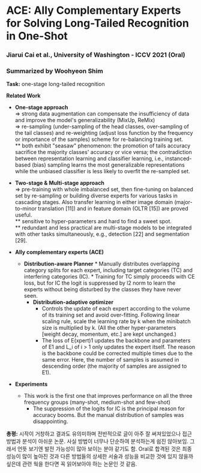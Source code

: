 # ACE: Ally Complementary Experts for Solving Long-Tailed Recognition in One-Shot
### Jiarui Cai et al., University of Washington - ICCV 2021 (Oral)
### Summarized by Woohyeon Shim

**Task:** one-stage long-tailed recognition
	
**Related Work**

* **One-stage approach** \
⇒ strong data augmentation can compensate the insufficiency of data and improve the model's generalizability (MixUp, ReMix) \
⇒ re-sampling (under-sampling of the head classes, over-sampling of the tail classes) and re-weighting (adjust loss function by the frequency or importance of the samples) scheme for re-balancing training set. \
** both exhibit "seasaw" phenomenon: the promotion of tails accuracy sacrifice the majority classes' accuracy or vice versa; the contradiction between representation learning and classifier learning, i.e., instanced-based (bias) sampling learns the most generalizable representations while the unbiased classifier is less likely to overfit the re-sampled set.
		
		
* **Two-stage & Multi-stage approach** \
⇒ pre-training with whole imbalanced set, then fine-tuning on balanced set by re-sampling or building diverse experts for various tasks in cascading stages. Also transfer learning in either image domain (major-to-minor translation [11]) and in feature domain (OLTR [15]) are proved useful. \
** sensitive to hyper-parameters and hard to find a sweet spot. \
** redundant and less practical are multi-stage models to be integrated with other tasks simultaneously, e.g., detection [22] and segmentation [29].
		
* **Ally complementary experts (ACE)**
  * **Distribution-aware Planner**
		* Manually distributes overlapping category splits for each expert, including target categories (TC) and interfering categories (IC).
		* Training for TC simply proceeds with CE loss, but for IC the logit is suppressed by l2 norm to learn the experts without being disturbed by the classes they have never seen.
	* **Distribution-adaptive optimizer**
		* Controls the update of each expert according to the volume of its training set and avoid over-fitting. Following linear scaling rule, scale the learning rate by k when the minibatch size is multiplied by k. (All the other hyper-parameters [weight decay, momentum, etc.] are kept unchanged.)
		* The loss of E(xpert)1 updates the backbone and parameters of E1 and L_i of i > 1 only updates the expert itself. The reason is the backbone could be corrected multiple times due to the same error. Here, the number of samples is assumed in descending order (the majority of samples are assigned to E1).
		
* **Experiments**
  * This work is the first one that improves performance on all the three frequency groups (many-shot, medium-shot and few-shot)
	* The suppression of the logits for IC is the principal reason for accuracy booms. But the manual distribution of samples was disappointing.
	
**총평:** 시작이 거창하고 결과도 유의미하며 전반적으로 글이 아주 잘 써져있었으나 접근 방법과 분석이 아쉬운 논문. 사실 방법이 너무나 단순하여 분석하는게 쉽진 않아보임. 그래서 언뜻 보기엔 발전 가능성이 많아 보이는 분야 같기도 함. Oral로 합격된 것은 최종 성능이 많이 높아진 것과 다른 방법들의 상세한 서술과 성능을 비교한 것에 있지 않을까 싶은데 관련 웍을 한다면 꼭 읽어보아야 하는 논문인 것 같음.
